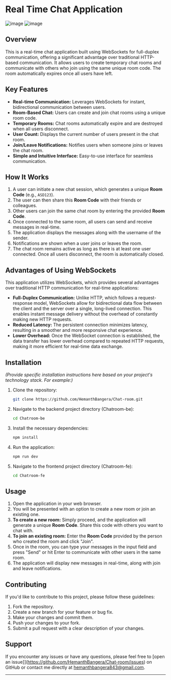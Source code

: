 # Real Time Chat Application

![image](https://github.com/user-attachments/assets/16c47435-44e1-4cea-8379-3fc046a0007f)
![image](https://github.com/user-attachments/assets/523fcb7c-ef27-49f8-acbf-55cbc713884d)




## Overview

This is a real-time chat application built using WebSockets for full-duplex communication, offering a significant advantage over traditional HTTP-based communication. 
It allows users to create temporary chat rooms and communicate with others who join using the same unique room code. The room automatically expires once all users have left.

## Key Features

* **Real-time Communication:** Leverages WebSockets for instant, bidirectional communication between users.
* **Room-Based Chat:** Users can create and join chat rooms using a unique room code.
* **Temporary Rooms:** Chat rooms automatically expire and are destroyed when all users disconnect.
* **User Count:** Displays the current number of users present in the chat room.
* **Join/Leave Notifications:** Notifies users when someone joins or leaves the chat room.
* **Simple and Intuitive Interface:** Easy-to-use interface for seamless communication.

## How It Works

1.  A user can initiate a new chat session, which generates a unique **Room Code** (e.g., `ASD123`).
2.  The user can then share this **Room Code** with their friends or colleagues.
3.  Other users can join the same chat room by entering the provided **Room Code**.
4.  Once connected to the same room, all users can send and receive messages in real-time.
5.  The application displays the messages along with the username of the sender.
6.  Notifications are shown when a user joins or leaves the room.
7.  The chat room remains active as long as there is at least one user connected. Once all users disconnect, the room is automatically closed.

## Advantages of Using WebSockets

This application utilizes WebSockets, which provides several advantages over traditional HTTP communication for real-time applications:

* **Full-Duplex Communication:** Unlike HTTP, which follows a request-response model, WebSockets allow for bidirectional data flow between the client and the server over a single, long-lived connection. This enables instant message delivery without the overhead of constantly making new HTTP requests.
* **Reduced Latency:** The persistent connection minimizes latency, resulting in a smoother and more responsive chat experience.
* **Lower Overhead:** Once the WebSocket connection is established, the data transfer has lower overhead compared to repeated HTTP requests, making it more efficient for real-time data exchange.

## Installation

*(Provide specific installation instructions here based on your project's technology stack. For example:)*

1.  Clone the repository:
    ```bash
    git clone https://github.com/HemanthBangera/Chat-room.git
    ```
2.  Navigate to the backend project directory (Chatroom-be):
    ```bash
    cd Chatroom-be
    ```
3.  Install the necessary dependencies:
    ```bash
    npm install
    ```

4.  Run the application:
    ```bash
    npm run dev
    ```
5. Navigate to the frontend project directory (Chatroom-fe):
   ```bash
   cd Chatroom-fe
   ```
   
## Usage

1.  Open the application in your web browser.
2.  You will be presented with an option to create a new room or join an existing one.
3.  **To create a new room:** Simply proceed, and the application will generate a unique **Room Code**. Share this code with others you want to chat with.
4.  **To join an existing room:** Enter the **Room Code** provided by the person who created the room and click "Join".
5.  Once in the room, you can type your messages in the input field and press "Send" or hit Enter to communicate with other users in the same room.
6.  The application will display new messages in real-time, along with join and leave notifications.

## Contributing

If you'd like to contribute to this project, please follow these guidelines:

1.  Fork the repository.
2.  Create a new branch for your feature or bug fix.
3.  Make your changes and commit them.
4.  Push your changes to your fork.
5.  Submit a pull request with a clear description of your changes.

## Support

If you encounter any issues or have any questions, please feel free to [open an issue]](https://github.com/HemanthBangera/Chat-room/issues) on GitHub or contact me directly at hemanthbangera843@gmail.com.

---

